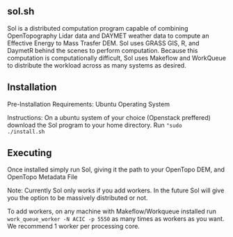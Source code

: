 sol.sh
-------

Sol is a distributed computation program capable of combining OpenTopography Lidar data and DAYMET weather data to compute an Effective Energy to Mass Trasfer DEM.  Sol uses GRASS GIS, R, and DaymetR behind the scenes to perform computation.  Because this computation is computationally difficult, Sol uses Makeflow and WorkQueue to distribute the workload across as many systems as desired.

Installation
-------------
Pre-Installation Requirements:
    Ubuntu Operating System

Instructions:
  On a ubuntu system of your choice (Openstack preffered) download the Sol program to your home directory.
  Run 
      <code>"sudo ./install.sh</code>

Executing
---------
Once installed simply run Sol, giving it the path to your OpenTopo DEM, and OpenTopo Metadata File

Note:  Currently Sol only works if you add workers.  In the future Sol will give you the option to be massively distributed or not.

To add workers, on any machine with Makeflow/Workqueue installed run <code>work_queue_worker -N ACIC -p 5550</code> as many times as workers as you want.  We recommend 1 worker per processing core. 
